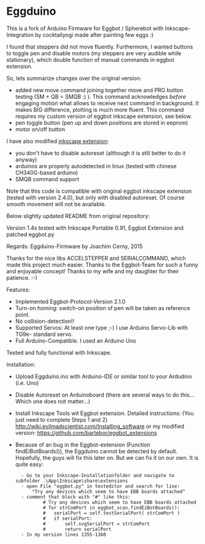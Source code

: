 Eggduino
====

This is a fork of Arduino Firmware for Eggbot / Spherebot with Inkscape-Integration by cocktailyogi made after painting few eggs :)

I found that steppers did not move fluently. Furthermore, I wanted buttons to toggle pen and disable motors (my steppers are very audible while stationary), which double function of manual commands in eggbot extension.

So, lets summarize changes over the original version:
- added new move command joining together move and PRG button testing (SM + QB = SMQB :) ). This command acknowledges _before_ engaging motion what allows to receive next command in background. It makes BIG difference, plotting is much more fluent. This command requires my custom version of eggbot inkscape extension, see below.
- pen toggle button (pen up and down positions are stored in eeprom)
- motor on/off button

I have also modified [inkscape extension](https://github.com/bartebor/eggbot_extensions):
- you don't have to disable autoreset (although it is still better to do it anyway)
- arduinos are properly autodetected in linux (tested with chinese CH340G-based arduino)
- SMQB command support

Note that this code is compatible with original eggbot inkscape extension (tested with version 2.4.0), but only with disabled autoreset. Of course smooth movement will not be available.

Below slightly updated README from original repository:

Version 1.4s
tested with Inkscape Portable 0.91, Eggbot Extension and patched eggbot.py

Regards: Eggduino-Firmware by Joachim Cerny, 2015

Thanks for the nice libs ACCELSTEPPER and SERIALCOMMAND, which made this project much easier. Thanks to the Eggbot-Team for such a funny and enjoyable concept! Thanks to my wife and my daughter for their patience. :-)

Features:

- Implemented Eggbot-Protocol-Version 2.1.0
- Turn-on homing: switch-on position of pen will be taken as reference point.
- No collision-detection!!
- Supported Servos: At least one type ;-) I use Arduino Servo-Lib with TG9e- standard servo.
- Full Arduino-Compatible. I used an Arduino Uno

Tested and fully functional with Inkscape.

Installation:

- Upload Eggduino.ino with Arduino-IDE or similar tool to your Ardudino (i.e. Uno)
- Disable Autoreset on Arduinoboard (there are several ways to do this... Which one does not matter...)
- Install Inkscape Tools wit Eggbot extension. Detailed instructions: (You just need to complete Steps 1 and 2)
http://wiki.evilmadscientist.com/Installing_software or my modified version: https://github.com/bartebor/eggbot_extensions

- Because of an bug in the Eggbot-extension (Function findEiBotBoards()), the Eggduino cannot be detected by default.
	Hopefully, the guys will fix this later on. But we can fix it on our own.
    It is quite easy:

        - Go to your Inkscape-Installationfolder and navigate to subfolder .\App\Inkscape\share\extensions
		- open File "eggbot.py" in texteditor and search for line:
			"Try any devices which seem to have EBB boards attached"
		- comment that block with "#" like this:
				# Try any devices which seem to have EBB boards attached
				# for strComPort in eggbot_scan.findEiBotBoards():
				#	serialPort = self.testSerialPort( strComPort )
				#	if serialPort:
				#		self.svgSerialPort = strComPort
				#		return serialPort
		- In my version lines 1355-1360
 
